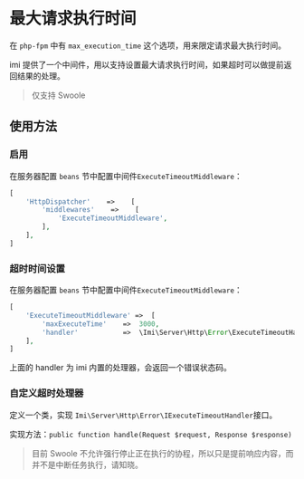 # 最大请求执行时间

在 `php-fpm` 中有 `max_execution_time` 这个选项，用来限定请求最大执行时间。

imi 提供了一个中间件，用以支持设置最大请求执行时间，如果超时可以做提前返回结果的处理。

> 仅支持 Swoole

## 使用方法

### 启用

在服务器配置 `beans` 节中配置中间件`ExecuteTimeoutMiddleware`：

```php
[
    'HttpDispatcher'    =>    [
        'middlewares'    =>    [
            'ExecuteTimeoutMiddleware',
        ],
    ],
]
```

### 超时时间设置

在服务器配置 `beans` 节中配置中间件`ExecuteTimeoutMiddleware`：

```php
[
    'ExecuteTimeoutMiddleware' =>  [
        'maxExecuteTime'    =>  3000,
        'handler'           =>  \Imi\Server\Http\Error\ExecuteTimeoutHandler::class,
    ],
]
```

上面的 handler 为 imi 内置的处理器，会返回一个错误状态码。

### 自定义超时处理器

定义一个类，实现 `Imi\Server\Http\Error\IExecuteTimeoutHandler`接口。

实现方法：`public function handle(Request $request, Response $response)`

> 目前 Swoole 不允许强行停止正在执行的协程，所以只是提前响应内容，而并不是中断任务执行，请知晓。
